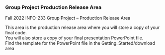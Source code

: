 ### Group Project Production Release Area
Fall 2022 INFO-233 Group Project – Production Release Area

This area is the production release area where you will store a copy of your final code.\
You will also store a copy of your final presentation PowerPoint file. \
Find the template for the PowerPoint file in the Getting_Started/download area
